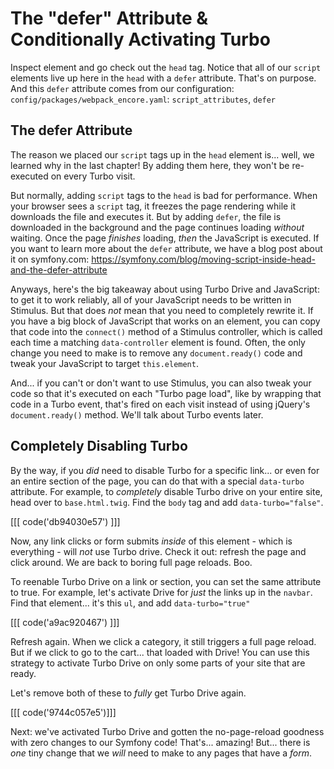 # The "defer" Attribute & Conditionally Activating Turbo

Inspect element and go check out the `head` tag. Notice that all of our `script`
elements live up here in the `head` with a `defer` attribute. That's on purpose.
And this `defer` attribute comes from our configuration:
`config/packages/webpack_encore.yaml`: `script_attributes`, `defer`

## The defer Attribute

The reason we placed our `script` tags up in the `head` element is... well, we
learned why in the last chapter! By adding them here, they won't be
re-executed on every Turbo visit.

But normally, adding `script` tags to the `head` is bad for performance. When your
browser sees a `script` tag, it freezes the page rendering while it downloads
the file and executes it. But by adding `defer`, the file is downloaded in the
background and the page continues loading *without* waiting. Once the page
*finishes* loading, *then* the JavaScript is executed. If you want to learn more
about the `defer` attribute, we have a blog post about it on symfony.com:
https://symfony.com/blog/moving-script-inside-head-and-the-defer-attribute

Anyways, here's the big takeaway about using Turbo Drive and JavaScript: to get it
to work reliably, all of your JavaScript needs to be written in Stimulus.
But that does *not* mean that you need to completely rewrite it. If you
have a big block of JavaScript that works on an element, you can copy that
code into the `connect()` method of a Stimulus controller, which is called each
time a matching `data-controller` element is found. Often, the only change you
need to make is to remove any `document.ready()` code and tweak your JavaScript
to target `this.element`.

And... if you can't or don't want to use Stimulus, you can also tweak your code so
that it's executed on each "Turbo page load", like by wrapping that code in a Turbo
event, that's fired on each visit instead of using jQuery's `document.ready()`
method. We'll talk about Turbo events later.

## Completely Disabling Turbo

By the way, if you *did* need to disable Turbo for a specific link... or even for
an entire section of the page, you can do that with a special `data-turbo`
attribute. For example, to *completely* disable Turbo drive on your entire site,
head over to `base.html.twig`. Find the `body` tag and add `data-turbo="false"`.

[[[ code('db94030e57') ]]]

Now, any link clicks or form submits *inside* of this element - which is
everything - will *not* use Turbo drive. Check it out: refresh the page and click
around. We are back to boring full page reloads. Boo.

To reenable Turbo Drive on a link or section, you can set the same attribute to true.
For example, let's activate Drive for *just* the links up in the `navbar`. Find
that element... it's this `ul`, and add `data-turbo="true"`

[[[ code('a9ac920467') ]]]

Refresh again. When we click a category, it still triggers a full page reload. But
if we click to go to the cart... that loaded with Drive! You can use this strategy
to activate Turbo Drive on only some parts of your site that are ready.

Let's remove both of these to *fully* get Turbo Drive again.

[[[ code('9744c057e5')]]]

Next: we've activated Turbo Drive and gotten the no-page-reload goodness with zero
changes to our Symfony code! That's... amazing! But... there is *one* tiny change
that we *will* need to make to any pages that have a *form*.
